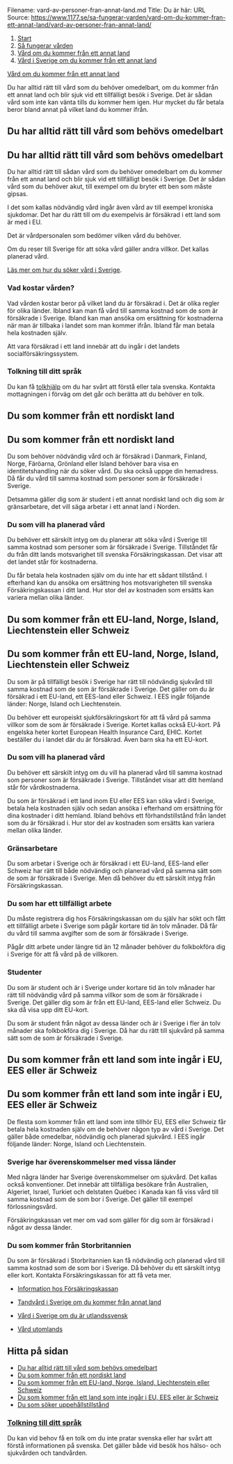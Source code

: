 Filename: vard-av-personer-fran-annat-land.md
Title: Du är här:
URL Source: https://www.1177.se/sa-fungerar-varden/vard-om-du-kommer-fran-ett-annat-land/vard-av-personer-fran-annat-land/

1.  [Start](https://www.1177.se/)
2.  [Så fungerar vården](https://www.1177.se/sa-fungerar-varden/)
3.  [Vård om du kommer från ett annat land](https://www.1177.se/sa-fungerar-varden/vard-om-du-kommer-fran-ett-annat-land/)
4.  [Vård i Sverige om du kommer från ett annat land](https://www.1177.se/sa-fungerar-varden/vard-om-du-kommer-fran-ett-annat-land/vard-av-personer-fran-annat-land/)

[Vård om du kommer från ett annat land](https://www.1177.se/sa-fungerar-varden/vard-om-du-kommer-fran-ett-annat-land/)

Du har alltid rätt till vård som du behöver omedelbart, om du kommer från ett annat land och blir sjuk vid ett tillfälligt besök i Sverige. Det är sådan vård som inte kan vänta tills du kommer hem igen. Hur mycket du får betala beror bland annat på vilket land du kommer ifrån.

Du har alltid rätt till vård som behövs omedelbart
--------------------------------------------------

Du har alltid rätt till vård som behövs omedelbart
--------------------------------------------------

Du har alltid rätt till sådan vård som du behöver omedelbart om du kommer från ett annat land och blir sjuk vid ett tillfälligt besök i Sverige. Det är sådan vård som du behöver akut, till exempel om du bryter ett ben som måste gipsas.

I det som kallas nödvändig vård ingår även vård av till exempel kroniska sjukdomar. Det har du rätt till om du exempelvis är försäkrad i ett land som är med i EU.

Det är vårdpersonalen som bedömer vilken vård du behöver.

Om du reser till Sverige för att söka vård gäller andra villkor. Det kallas planerad vård.

[Läs mer om hur du söker vård i Sverige](https://www.1177.se/sa-fungerar-varden/att-valja-vardmottagning/sok-vard-pa-ratt-mottagning/).

### Vad kostar vården?

Vad vården kostar beror på vilket land du är försäkrad i. Det är olika regler för olika länder. Ibland kan man få vård till samma kostnad som de som är försäkrade i Sverige. Ibland kan man ansöka om ersättning för kostnaderna när man är tillbaka i landet som man kommer ifrån. Ibland får man betala hela kostnaden själv.

Att vara försäkrad i ett land innebär att du ingår i det landets socialförsäkringssystem.

### Tolkning till ditt språk

Du kan få [tolkhjälp](https://www.1177.se/sa-fungerar-varden/vard-om-du-kommer-fran-ett-annat-land/tolkning-till-mitt-sprak/) om du har svårt att förstå eller tala svenska. Kontakta mottagningen i förväg om det går och berätta att du behöver en tolk.

Du som kommer från ett nordiskt land
------------------------------------

Du som kommer från ett nordiskt land
------------------------------------

Du som behöver nödvändig vård och är försäkrad i Danmark, Finland, Norge, Färöarna, Grönland eller Island behöver bara visa en identitetshandling när du söker vård. Du ska också uppge din hemadress. Då får du vård till samma kostnad som personer som är försäkrade i Sverige.

Detsamma gäller dig som är student i ett annat nordiskt land och dig som är gränsarbetare, det vill säga arbetar i ett annat land i Norden.

### Du som vill ha planerad vård

Du behöver ett särskilt intyg om du planerar att söka vård i Sverige till samma kostnad som personer som är försäkrade i Sverige. Tillståndet får du från ditt lands motsvarighet till svenska Försäkringskassan. Det visar att det landet står för kostnaderna.

Du får betala hela kostnaden själv om du inte har ett sådant tillstånd. I efterhand kan du ansöka om ersättning hos motsvarigheten till svenska Försäkringskassan i ditt land. Hur stor del av kostnaden som ersätts kan variera mellan olika länder.

Du som kommer från ett EU-land, Norge, Island, Liechtenstein eller Schweiz
--------------------------------------------------------------------------

Du som kommer från ett EU-land, Norge, Island, Liechtenstein eller Schweiz
--------------------------------------------------------------------------

Du som är på tillfälligt besök i Sverige har rätt till nödvändig sjukvård till samma kostnad som de som är försäkrade i Sverige. Det gäller om du är försäkrad i ett EU-land, ett EES-land eller Schweiz. I EES ingår följande länder: Norge, Island och Liechtenstein.

Du behöver ett europeiskt sjukförsäkringskort för att få vård på samma villkor som de som är försäkrade i Sverige. Kortet kallas också EU-kort. På engelska heter kortet European Health Insurance Card, EHIC. Kortet beställer du i landet där du är försäkrad. Även barn ska ha ett EU-kort.

### Du som vill ha planerad vård

Du behöver ett särskilt intyg om du vill ha planerad vård till samma kostnad som personer som är försäkrade i Sverige. Tillståndet visar att ditt hemland står för vårdkostnaderna.

Du som är försäkrad i ett land inom EU eller EES kan söka vård i Sverige, betala hela kostnaden själv och sedan ansöka i efterhand om ersättning för dina kostnader i ditt hemland. Ibland behövs ett förhandstillstånd från landet som du är försäkrad i. Hur stor del av kostnaden som ersätts kan variera mellan olika länder.

### Gränsarbetare

Du som arbetar i Sverige och är försäkrad i ett EU-land, EES-land eller Schweiz har rätt till både nödvändig och planerad vård på samma sätt som de som är försäkrade i Sverige. Men då behöver du ett särskilt intyg från Försäkringskassan.

### Du som har ett tillfälligt arbete

Du måste registrera dig hos Försäkringskassan om du själv har sökt och fått ett tillfälligt arbete i Sverige som pågår kortare tid än tolv månader. Då får du vård till samma avgifter som de som är försäkrade i Sverige.

Pågår ditt arbete under längre tid än 12 månader behöver du folkbokföra dig i Sverige för att få vård på de villkoren.

### Studenter

Du som är student och är i Sverige under kortare tid än tolv månader har rätt till nödvändig vård på samma villkor som de som är försäkrade i Sverige. Det gäller dig som är från ett EU-land, EES-land eller Schweiz. Du ska då visa upp ditt EU-kort.

Du som är student från något av dessa länder och är i Sverige i fler än tolv månader ska folkbokföra dig i Sverige. Då har du rätt till sjukvård på samma sätt som de som är försäkrade i Sverige.

Du som kommer från ett land som inte ingår i EU, EES eller är Schweiz
---------------------------------------------------------------------

Du som kommer från ett land som inte ingår i EU, EES eller är Schweiz
---------------------------------------------------------------------

De flesta som kommer från ett land som inte tillhör EU, EES eller Schweiz får betala hela kostnaden själv om de behöver någon typ av vård i Sverige. Det gäller både omedelbar, nödvändig och planerad sjukvård. I EES ingår följande länder: Norge, Island och Liechtenstein.

### Sverige har överenskommelser med vissa länder

Med några länder har Sverige överenskommelser om sjukvård. Det kallas också konventioner. Det innebär att tillfälliga besökare från Australien, Algeriet, Israel, Turkiet och delstaten Québec i Kanada kan få viss vård till samma kostnad som de som bor i Sverige. Det gäller till exempel förlossningsvård.

Försäkringskassan vet mer om vad som gäller för dig som är försäkrad i något av dessa länder.

### Du som kommer från Storbritannien

Du som är försäkrad i Storbritannien kan få nödvändig och planerad vård till samma kostnad som de som bor i Sverige. Då behöver du ett särskilt intyg eller kort. Kontakta Försäkringskassan för att få veta mer.

*   [Information hos Försäkringskassan](https://www.1177.se/lankbiblioteket/nationella-lankar/f/forsakringskassan---behallare/forsakringskassan---tandvard-i-sverige-vid-flytt-arbete-studier-eller-for-nyanlanda/)

*   [Tandvård i Sverige om du kommer från annat land](https://www.1177.se/sa-fungerar-varden/vard-om-du-kommer-fran-ett-annat-land/tandvard-i-sverige-om-du-kommer-fran-annat-land/)
*   [Vård i Sverige om du är utlandssvensk](https://www.1177.se/sa-fungerar-varden/vard-om-du-kommer-fran-ett-annat-land/vard-i-sverige-om-du-ar-utlandssvensk/)
*   [Vård utomlands](https://www.1177.se/sa-fungerar-varden/vard-vid-resa-utomlands/vard-utomlands/)

Hitta på sidan
--------------

*   [Du har alltid rätt till vård som behövs omedelbart](https://www.1177.se/sa-fungerar-varden/vard-om-du-kommer-fran-ett-annat-land/vard-av-personer-fran-annat-land/#section-18339)
*   [Du som kommer från ett nordiskt land](https://www.1177.se/sa-fungerar-varden/vard-om-du-kommer-fran-ett-annat-land/vard-av-personer-fran-annat-land/#section-39851)
*   [Du som kommer från ett EU-land, Norge, Island, Liechtenstein eller Schweiz](https://www.1177.se/sa-fungerar-varden/vard-om-du-kommer-fran-ett-annat-land/vard-av-personer-fran-annat-land/#section-39870)
*   [Du som kommer från ett land som inte ingår i EU, EES eller är Schweiz](https://www.1177.se/sa-fungerar-varden/vard-om-du-kommer-fran-ett-annat-land/vard-av-personer-fran-annat-land/#section-39875)
*   [Du som söker uppehållstillstånd](https://www.1177.se/sa-fungerar-varden/vard-om-du-kommer-fran-ett-annat-land/vard-av-personer-fran-annat-land/#section-163187)

### [Tolkning till ditt språk](https://www.1177.se/sa-fungerar-varden/vard-om-du-kommer-fran-ett-annat-land/tolkning-till-mitt-sprak/)

Du kan vid behov få en tolk om du inte pratar svenska eller har svårt att förstå informationen på svenska. Det gäller både vid besök hos hälso- och sjukvården och tandvården.